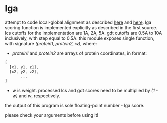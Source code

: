 lga
=====
attempt to code local-global alignment as described [here](http://nar.oxfordjournals.org/content/31/13/3370.full.pdf+html) and [here](http://predictioncenter.org/casp/casp7/public/doc/LCS_GDT.README). lga scoring function is implemented explicitly as described in the first source. lcs cutoffs for the implementation are 1A, 2A, 5A. gdt cutoffs are 0.5A to 10A inclusively, with step equal to 0.5A. this module exposes single function, with signature _(protein1, protein2, w)_, where:

 * _protein1_ and _protein2_ are arrays of protein coordinates, in format:

```javascript
[
  [x1, y1, z1],
  [x2, y2, z2],
       ...
]
```

 * _w_ is weight. processed lcs and gdt scores need to be multiplied by _(1 - w)_ and _w_, respectively. 

the output of this program is sole floating-point number - lga score.

please check your arguments before using it!